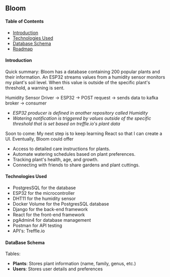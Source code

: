 ## Bloom
#### Table of Contents
- [Introduction](#introduction)
- [Technologies Used](#technologies-used)
- [Database Schema](#database-schema)
- [Roadmap](#roadmap)

#### Introduction

Quick summary: 
Bloom has a database containing 200 popular plants and their information. An ESP32 streams values from a humidity sensor monitors my plant's soil level. When this value is outside of the specific plant's threshold, a warning is sent. 

Humidity Sensor Driver -> ESP32 ->  POST request -> sends data to kafka broker ->  consumer 

- *ESP32 producer is defined in another repository called Humidity* 
- *Watering notification is triggered by values outside of the specific threshold that is set based on treffle.io's plant data*

Soon to come:
My next step is to keep learning React so that I can create a UI.
Eventually, Bloom could offer
- Access to detailed care instructions for plants.
- Automate watering schedules based on plant preferences.
- Tracking plant's health, age, and growth.
- Connecting with friends to share gardens and plant cuttings.


#### Technologies Used
- PostgresSQL for the database 
- ESP32 for the microcontroller 
- DHT11 for the humidity sensor
- Docker Volume for the PostgresSQL database
- Django for the back-end framework 
- React for the front-end framework
- pgAdmin4 for database management 
- Postman for API testing 
- API's: Treffle.io  

#### DataBase Schema

Tables:
- **Plants**: Stores plant information (name, family, genus, etc.)
- **Users**: Stores user details and preferences

